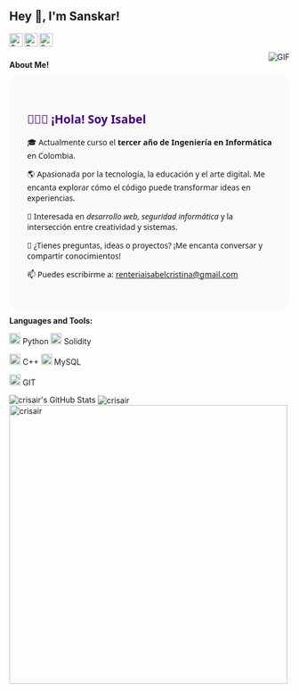 <h2 title="hehehe"> Hey 👋, I'm Sanskar!</h2>

<a href="https://www.linkedin.com/in/sanskar-jaiswal-102b661a3/">
  <img align="left" alt="Sanskar's LinkedIn" width="24px" src="https://img.icons8.com/nolan/96/linkedin.png" />
</a>
<a href="https://www.instagram.com/j.sanskarr/">
  <img align="left" alt="Sanskar's Instagram" width="24px" src="https://img.icons8.com/nolan/96/instagram-new.png" />
</a>
<a href="https://twitter.com/TitanWithKagune">
  <img align="left" alt="Sanskar's Twitter" width="24px" src="https://img.icons8.com/nolan/96/twitter.png" />
</a>




<br />
<br />


 

  <img align="right" alt="GIF" src="https://media1.giphy.com/media/v1.Y2lkPTc5MGI3NjExYWlnNTRoZm9hMW5ncnkyaGIxNHU3OTNwNHFld2Rib3l2MHFxeHNlaSZlcD12MV9pbnRlcm5hbF9naWZfYnlfaWQmY3Q9Zw/77fiI8cUjQbuYLkUpn/giphy.gif" />

**About Me!**

<section style="font-family: 'Segoe UI', sans-serif; background-color: #f9f9f9; padding: 2rem; border-radius: 10px; max-width: 600px; margin: auto;">
  <h2 style="color: #4B0082;">👩🏽‍💻 ¡Hola! Soy Isabel</h2>
  <p>🎓 Actualmente curso el <strong>tercer año de Ingeniería en Informática</strong> en Colombia.</p>
  <p>🌎 Apasionada por la tecnología, la educación y el arte digital. Me encanta explorar cómo el código puede transformar ideas en experiencias.</p>
  <p>🧠 Interesada en <em>desarrollo web, seguridad informática</em> y la intersección entre creatividad y sistemas.</p>
  <p>💬 ¿Tienes preguntas, ideas o proyectos? ¡Me encanta conversar y compartir conocimientos!</p>
  <p>📫 Puedes escribirme a: <a href="mailto:renteriaisabelcristina@gmail.com">renteriaisabelcristina@gmail.com</a></p>
</section>




**Languages and Tools:**  


<code><img height="20" src="https://img.icons8.com/nolan/96/python.png"></code> Python
<code><img height="20" src="https://img.icons8.com/nolan/96/ethereum.png"></code> Solidity

<code><img height="20" src="https://img.icons8.com/nolan/96/c-plus-plus.png"></code> C++
<code><img height="20" src="https://img.icons8.com/nolan/96/sql.png"></code> MySQL

<code><img height="20" src="https://img.icons8.com/nolan/96/git.png"></code> GIT

<img src="https://github-readme-stats.vercel.app/api?username=crisair&show_icons=true&hide_border=true&count_private=true&theme=shades-of-purple&icon_color=fad000" alt="crisair's GitHub Stats">
<img align="center" src="https://github-readme-streak-stats.herokuapp.com/?user=crisair&count_private=true&theme=radical" alt="crisair" />
<img align="center" width=500 src="https://github-readme-stats.vercel.app/api/top-langs/?username=crisair&count_private=true&theme=radical" alt="crisair" />



